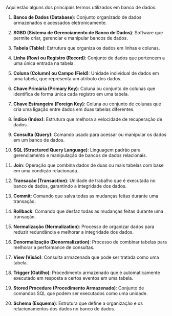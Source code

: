 Aqui estão alguns dos principais termos utilizados em banco de dados:

1. **Banco de Dados (Database)**: Conjunto organizado de dados armazenados e acessados eletronicamente.

2. **SGBD (Sistema de Gerenciamento de Banco de Dados)**: Software que permite criar, gerenciar e manipular bancos de dados.

3. **Tabela (Table)**: Estrutura que organiza os dados em linhas e colunas.

4. **Linha (Row) ou Registro (Record)**: Conjunto de dados que pertencem a uma única entrada na tabela.

5. **Coluna (Column) ou Campo (Field)**: Unidade individual de dados em uma tabela, que representa um atributo dos dados.

6. **Chave Primária (Primary Key)**: Coluna ou conjunto de colunas que identifica de forma única cada registro em uma tabela.

7. **Chave Estrangeira (Foreign Key)**: Coluna ou conjunto de colunas que cria uma ligação entre dados em duas tabelas diferentes.

8. **Índice (Index)**: Estrutura que melhora a velocidade de recuperação de dados.

9. **Consulta (Query)**: Comando usado para acessar ou manipular os dados em um banco de dados.

10. **SQL (Structured Query Language)**: Linguagem padrão para gerenciamento e manipulação de bancos de dados relacionais.

11. **Join**: Operação que combina dados de duas ou mais tabelas com base em uma condição relacionada.

12. **Transação (Transaction)**: Unidade de trabalho que é executada no banco de dados, garantindo a integridade dos dados.

13. **Commit**: Comando que salva todas as mudanças feitas durante uma transação.

14. **Rollback**: Comando que desfaz todas as mudanças feitas durante uma transação.

15. **Normalização (Normalization)**: Processo de organizar dados para reduzir redundância e melhorar a integridade dos dados.

16. **Denormalização (Denormalization)**: Processo de combinar tabelas para melhorar a performance de consultas.

17. **View (Visão)**: Consulta armazenada que pode ser tratada como uma tabela.

18. **Trigger (Gatilho)**: Procedimento armazenado que é automaticamente executado em resposta a certos eventos em uma tabela.

19. **Stored Procedure (Procedimento Armazenado)**: Conjunto de comandos SQL que podem ser executados como uma unidade.

20. **Schema (Esquema)**: Estrutura que define a organização e os relacionamentos dos dados no banco de dados.
